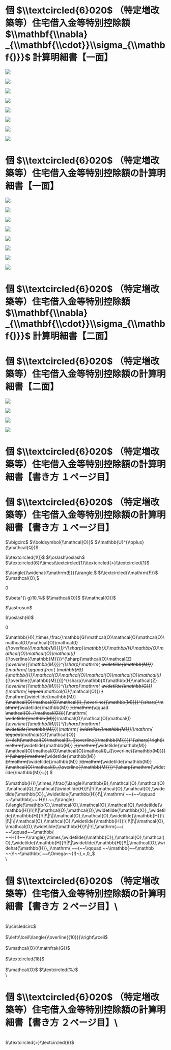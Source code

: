 # 個 $\\textcircled{6}020$ （特定増改築等）住宅借入金等特別控除額 $\\mathbf{\\nabla} _{\\mathbf{\\cdot}}\\sigma_{\\mathbf{)}}$ 計算明細書【一面】

![](https://www.nta.go.jp/tmp/69855619-1df7-4298-99d4-f6a435073231/images/c2e5e4d19961830e677f8dc44bda540bb3ed4a21188f3d2b54309655a79f6164.jpg)

![](https://www.nta.go.jp/tmp/69855619-1df7-4298-99d4-f6a435073231/images/e52444167e2a3d0d3b6bcff261d3fcce489488703101c1fb3881fe6298f90c2b.jpg)

![](https://www.nta.go.jp/tmp/69855619-1df7-4298-99d4-f6a435073231/images/e4634e1854d5777c07b70f59829376e34570353c34c0ed14bc2fab97dbd3b381.jpg)

![](https://www.nta.go.jp/tmp/69855619-1df7-4298-99d4-f6a435073231/images/5586dd16845d0ef990e2d67408bcc3fa20e43c0324746f8af763b3423347e2ad.jpg)

![](https://www.nta.go.jp/tmp/69855619-1df7-4298-99d4-f6a435073231/images/8c81a4853be59d293cfa1ca725afe1262b350c948f1b9a23fa2c3be34e26289b.jpg)

![](https://www.nta.go.jp/tmp/69855619-1df7-4298-99d4-f6a435073231/images/6eda78eead248b221a5a636182f44d0feb0bb00f4700695cac64ed0fa8c29d22.jpg)

![](https://www.nta.go.jp/tmp/69855619-1df7-4298-99d4-f6a435073231/images/08d298544fa5f6fb755abb387c38c42a7a0e251f1dbaefaa6cdd5553c7689426.jpg)

![](https://www.nta.go.jp/tmp/69855619-1df7-4298-99d4-f6a435073231/images/36e5fcd93d0801a650ebb133cf94a79dbe7b8262114ef16c17ccb0995ad59b3b.jpg)

# 個 $\\textcircled{6}020$ （特定増改築等）住宅借入金等特別控除額の計算明細書【一面】

![](https://www.nta.go.jp/tmp/69855619-1df7-4298-99d4-f6a435073231/images/6cb1c81d06039a6dcdc2bcd7e7d737f5933618e130b62a9aab74446d338e976e.jpg)

![](https://www.nta.go.jp/tmp/69855619-1df7-4298-99d4-f6a435073231/images/c36d90290fc370c5b409032e26a2bc0e644ad4488e0aaa4765daaa47051bff42.jpg)

![](https://www.nta.go.jp/tmp/69855619-1df7-4298-99d4-f6a435073231/images/babacfca147287cbc17414676ed438d56ddebb8376be6090bac3d1a3ed286759.jpg)

![](https://www.nta.go.jp/tmp/69855619-1df7-4298-99d4-f6a435073231/images/d090484ff327a4e3628976bc4268dfeeda35330a60295ef1b3a8810660f61225.jpg)

![](https://www.nta.go.jp/tmp/69855619-1df7-4298-99d4-f6a435073231/images/9b2b28fbb1bdec8e030d81054962a9c4559e79d9eb8c1682df7e8e62cc48efe4.jpg)

![](https://www.nta.go.jp/tmp/69855619-1df7-4298-99d4-f6a435073231/images/58c1d806980f96e3c508f6beebf151cd9cb2fcd3f042ea8c282a44ddd78b4b7f.jpg)

![](https://www.nta.go.jp/tmp/69855619-1df7-4298-99d4-f6a435073231/images/fa9fe84d632efce3bb185957eb63294d80c889fe574d851b71c1805e7fba2971.jpg)

![](https://www.nta.go.jp/tmp/69855619-1df7-4298-99d4-f6a435073231/images/8ee5a7ad98604a2d02d0cc2f416964ee3f7b24843db46b47168721f375648e3f.jpg)

# 個 $\\textcircled{6}020$ （特定増改築等）住宅借入金等特別控除額 $\\mathbf{\\nabla} _{\\mathbf{\\cdot}}\\sigma_{\\mathbf{)}}$ 計算明細書【二面】

# 個 $\\textcircled{6}020$ （特定増改築等）住宅借入金等特別控除額の計算明細書【二面】

![](https://www.nta.go.jp/tmp/69855619-1df7-4298-99d4-f6a435073231/images/a121b89705006b132b142b3d9b4675805c6d4a02b9ab4f8930e269c800468380.jpg)

![](https://www.nta.go.jp/tmp/69855619-1df7-4298-99d4-f6a435073231/images/bf244927f01a8a4dc964819338ed50f1c4e9fd70fbba9a8b8731ad5867da7cdf.jpg)

![](https://www.nta.go.jp/tmp/69855619-1df7-4298-99d4-f6a435073231/images/608936545851304b15f204dafa7effb0d98a17eb95f26bc461be5e2ded2f975a.jpg)

![](https://www.nta.go.jp/tmp/69855619-1df7-4298-99d4-f6a435073231/images/0dfcbb984166a012fc791e03bf594d79f64cceb82ba0c4087335c81c6705a604.jpg)

# 個 $\\textcircled{6}020$ （特定増改築等）住宅借入金等特別控除額の計算明細書【書き方 １ページ目】

# 個 $\\textcircled{6}020$ （特定増改築等）住宅借入金等特別控除額の計算明細書【書き方 １ページ目】

$\\bigcirc$ $\\boldsymbol{\\mathcal{O}}$ $\\mathbb{U}^{\\oplus}(\\mathcal{Q})$

$\\textcircled{1\]}$ $\\oslash\\oslash$ $\\textcircled{6}\\times\\textcircled{1}\\textcircled{>}\\textcircled{1}$

$\\langle{\\widehat{\\mathrm{E}}}\\rangle.$ $\\textcircled{\\mathrm{F}}$ $\\mathcal{O},$

$0%$

$\\beta^{\ g}10,%$ $\\mathcal{O})$ $\\mathcal{O})$

$\\astrosun$

$\\oslash(6)$

$0%$

$\\mathbb{H}),\\times,\\frac{\\mathbb{G}\\mathcal{O}\\mathcal{O}\\mathcal{O}\\mathcal{O}\\mathcal{O}\\mathcal{I} _{\[\\overline{{\\mathbb{M}}}\]}^{\\sharp}\\mathbb{X}\\mathbb{H}\\mathbb{O}\\mathcal{O}\\mathcal{O}\\mathcal{I}_{\[\\overline{{\\mathbb{M}}}}^{\\sharp}\\mathcal{O}\\mathcal{Z} _{\\overline{{\\mathbb{M}}}}^{\\sharp}\\mathrm{ ~~\\widetilde{\\mathbb{M}}~~}(\\mathrm{ ~~\\qquad~~\\frac{ ~~\\mathbb{H}}{~~\\mathbb{H}}\\mathcal{O}\\mathcal{O}\\mathcal{O}\\mathcal{O}\\mathcal{I}_{\[\\overline{{\\mathbb{M}}}\]}^{\\sharp}\\mathbb{X}\\mathbb{H}\\mathcal{Z} _{\\overline{{\\mathbb{M}}}}^{\\sharp}\\mathrm{ ~~\\widetilde{\\mathbb{G}}~~}(\\mathrm{ ~~\\qquad~~\\mathcal{O}_{\\mathcal{O}}) ~~}(\\mathrm{~~\\widetilde{\\mathbb{M}} ~~}\\mathcal{O}\\mathcal{O}\\mathcal{I}\_{\\overline{{\\mathbb{M}}}}^{\\sharp}\\mathrm{~~\\widetilde{\\mathbb{M}} ~~}(\\mathrm{~~\\qquad ~~\\mathcal{O}\_{\\mathcal{O}})~~}(\\mathrm{ ~~\\widetilde{\\mathbb{M}}~~}\\mathcal{O}\\mathcal{O}\\mathcal{I} _{\\overline{{\\mathbb{M}}}}^{\\sharp}\\mathrm{ ~~\\widetilde{\\mathbb{M}}~~})\\mathrm{ ~~\\widetilde{\\mathbb{M}}~~}(\\mathrm{ ~~\\qquad~~\\mathcal{O}_{\\mathcal{O}} ~~})=\\left(\\mathcal{O}\\mathcal{I}\_{\[\\overline{{\\mathbb{M}}}\]}^{\\sharp}\\right)\\mathrm{~~\\widetilde{\\mathbb{M}} ~~}(\\mathrm{~~\\widetilde{\\mathbb{M}} ~~}\\mathcal{O}\\mathcal{O}\\mathcal{O}\\mathcal{I}\_{\[\\overline{{\\mathbb{M}}}\]}^{\\sharp}\\mathrm{~~\\widetilde{\\mathbb{M}} ~~})\\mathrm{~~\\widetilde{\\mathbb{M}} ~~}(\\mathrm{~~\\widetilde{\\mathbb{M}} ~~}\\mathcal{O}\\mathcal{I}\_{\\overline{{\\mathbb{M}}}}^{\\sharp}\\mathrm{~~\\widetilde{\\mathbb{M}}~}).$\
\
$\\mathbb{H}),\\times,\\frac{\\langle!\\mathbb{B},\\mathcal{O},\\mathcal{O},\\mathcal{Q},\\mathcal{\\widetilde{H}}!\|!\|\\mathcal{O},\\mathcal{O},\\widetilde{\\mathbb{X}},,\\widetilde{\\mathbb{H}}!\|,\\mathrm{ ~~(~~\\qquad ~~\\mathbb{~~ H}!) ~~}\\rangle}{\\langle!\\mathbb{C},\\mathcal{O},\\mathcal{O},\\mathcal{Q},\\widetilde{\\mathbb{H}}!\|!\|\\mathcal{O},\\mathcal{O},\\widetilde{\\mathbb{X}},,\\widetilde{\\mathbb{H}}!\|!\|!\|\\mathcal{O},\\mathcal{O},\\widetilde{\\mathbb{H}}!\|!\|!\|\\mathcal{O},\\mathcal{O},\\widetilde{\\mathbb{H}}!\|!\|!\|\\mathcal{O},\\mathcal{O},\\widetilde{\\mathbb{H}}!\|!\|,\\mathrm{~~( ~~\\qquad~~\\mathbb{ ~~H}!)~~}\\rangle},\\times,\\widetilde{\\mathbb{C}},\\mathcal{O},\\mathcal{O},\\widetilde{\\mathbb{H}}!\|!\|\\widetilde{\\mathbb{H}}!\|,\\mathcal{O},\\widehat{\\mathbb{H}},,\\mathrm{ ~~(~~\\qquad ~~\\mathbb{~~\\mathbb ~~}!~~\\mathbb{ ~~\\Omega~~}!)~},=,0,,$\
\
# 個 $\\textcircled{6}020$ （特定増改築等）住宅借入金等特別控除額の計算明細書【書き方 ２ページ目】\
\
$\\circledcirc$\
\
$\\left\\lceil\\langle{\\overline{{10}}}\\right\\rceil$\
\
$\\mathcal{O}(\\mathfrak{G})$\
\
$\\textcircled{18}$\
\
$\\mathcal{O}$ $\\textcircled{%}$\
\
# 個 $\\textcircled{6}020$ （特定増改築等）住宅借入金等特別控除額の計算明細書【書き方 ２ページ目】\
\
$\\textcircled{>}\\textcircled{9}$